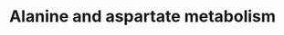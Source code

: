 ---
annotations:
- id: PW:0000011
  parent: classic metabolic pathway
  type: Pathway Ontology
  value: amino acid metabolic pathway
- id: PW:0000028
  parent: classic metabolic pathway
  type: Pathway Ontology
  value: alanine, aspartate and glutamate metabolic pathway
authors:
- L.M.Ferrante
- MaintBot
- Khanspers
- Andra
- Michiel
- MartijnVanIersel
- AlexanderPico
- Christine Chichester
- Egonw
- Mkutmon
description: Converted from rat to human using ortholog information, originally from
  KEGG. Originally edited by Sebastien Burel.   This pathway describes the metabolism
  of amino acids alanine and aspartate. Alanine is broken down by oxidative deamination,
  the inverse reaction of the reductive amination biosynthesis, catalyzed by the same
  enzymes.   Proteins on this pathway have targeted assays available via the [https://assays.cancer.gov/available_assays?wp_id=WP106
  CPTAC Assay Portal]
last-edited: 2021-01-02
organisms:
- Homo sapiens
redirect_from:
- /index.php/Pathway:WP106
- /instance/WP106
- /instance/WP106_rr114258
revision: r114258
schema-jsonld:
- '@context': https://schema.org/
  '@id': https://wikipathways.github.io/pathways/WP106.html
  '@type': Dataset
  creator:
    '@type': Organization
    name: WikiPathways
  description: Converted from rat to human using ortholog information, originally
    from KEGG. Originally edited by Sebastien Burel.   This pathway describes the
    metabolism of amino acids alanine and aspartate. Alanine is broken down by oxidative
    deamination, the inverse reaction of the reductive amination biosynthesis, catalyzed
    by the same enzymes.   Proteins on this pathway have targeted assays available
    via the [https://assays.cancer.gov/available_assays?wp_id=WP106 CPTAC Assay Portal]
  keywords:
  - 1.2.1.18
  - 1.4.3.1
  - 1.4.3.15
  - 1.4.3.16
  - 1.4.3.2
  - 2-Oxoglutarate
  - 2-Oxosuccinamate
  - 2.1.3.2
  - 2.3.1.7
  - 2.6.1.12
  - 2.6.1.14
  - 2.6.1.18
  - 3.4.13.3
  - 3.5.1.1
  - 3.5.1.3
  - 3.5.1.38
  - 3.5.1.7
  - 4.1.1.11
  - 4.1.1.12
  - 4.3.1.1
  - 4.3.2.2
  - 5.1.1.1
  - 5.1.1.13
  - 6.1.1.22
  - 6.1.1.7
  - 6.3.1.1
  - 6.3.2.11
  - 6.3.4.4
  - 6.3.5.4
  - 6.3.5.6
  - ABAT
  - AGXT
  - ASL
  - ASPA
  - ASS
  - Acetyl-CoA
  - Adenylosuccinate
  - Carnosine
  - Citric acid
  - D-Alanine
  - D-aspartate
  - DARS
  - Fumarate
  - GAD1
  - GAD2
  - GOT1
  - GOT2
  - GPT
  - L-Alanine
  - L-Argininosuccinate
  - L-Asparagine
  - L-Asparagine acid
  - L-Aspartic acid
  - L-aspartate
  - Malate
  - Malonate semialdehyde
  - N-Acetyl-L-aspartate
  - N-Carbamoyl-L-aspartate
  - O-Acetylcarnitine
  - Oxaloacetate
  - PC
  - Pyruvate
  - Succinate
  - b-Alanine
  license: CC0
  name: Alanine and aspartate metabolism
seo: CreativeWork
title: Alanine and aspartate metabolism
wpid: WP106
---